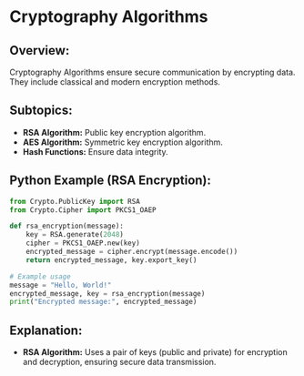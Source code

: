 # **Cryptography Algorithms**

## **Overview:**

Cryptography Algorithms ensure secure communication by encrypting data. They include classical and modern encryption methods.

## **Subtopics:**

- **RSA Algorithm:** Public key encryption algorithm.
- **AES Algorithm:** Symmetric key encryption algorithm.
- **Hash Functions:** Ensure data integrity.

## **Python Example (RSA Encryption):**

```python
from Crypto.PublicKey import RSA
from Crypto.Cipher import PKCS1_OAEP

def rsa_encryption(message):
    key = RSA.generate(2048)
    cipher = PKCS1_OAEP.new(key)
    encrypted_message = cipher.encrypt(message.encode())
    return encrypted_message, key.export_key()

# Example usage
message = "Hello, World!"
encrypted_message, key = rsa_encryption(message)
print("Encrypted message:", encrypted_message)
```

## **Explanation:**
- **RSA Algorithm:** Uses a pair of keys (public and private) for encryption and decryption, ensuring secure data transmission.

